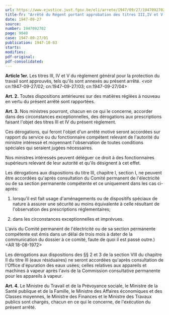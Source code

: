 ```yaml
---
url: https://www.ejustice.just.fgov.be/eli/arrete/1947/09/27/1947092702/justel
title-fr: "Arrêté du Régent portant approbation des titres III,IV et V du règlement général pour la protection du travail. Voir modification(s)"
date: 1947-09-27
source:
number: 1947092702
page: 9040
case: 1947-09-27/01
publication: 1947-10-03
starts:
modifies:
pdf-original:
pdf-consolidated:
---
```


**Article 1er.** Les titres III, IV et V du règlement général pour la protection du travail sont approuvés, tels qu'ils sont annexés au présent arrêté. <voir cn:1947-09-27/02; cn:1947-09-27/03; cn:1947-09-27/04>

**Art. 2.** Toutes dispositions antérieures sur des matières réglées à nouveau en vertu du présent arrêté sont rapportées.

**Art. 3.** Nos ministres pourront, chacun en ce qui le concerne, accorder dans des circonstances exceptionnelles, des dérogations aux prescriptions faisant l'objet des titres III et IV du présent règlement.

Ces dérogations, qui feront l'objet d'un arrêté motivé seront accordées sur rapport du service ou du fonctionnaire compétent relevant de l'autorité du ministre intéressé et moyennant l'observation de toutes conditions spéciales qui seraient jugées nécessaires.

Nos ministres intéressés peuvent déléguer ce droit à des fonctionnaires supérieurs relevant de leur autorité et qu'ils désignent à cet effet.

Les dérogations aux dispositions du titre III, chapitre I, section I, ne peuvent être accordées qu'après consultation du Comité permanent de l'électricité ou de sa section permanente compétente et ce uniquement dans les cas ci-après:

1. lorsqu'il est fait usage d'aménagements ou de dispositifs spéciaux de nature à assurer une sécurité au moins équivalente à celle résultant de l'observation des prescriptions réglementaires;

2. dans les circonstances exceptionnelles et imprévues.

L'avis du Comité permanent de l'électricité ou de sa section permanente compétente est émis dans un délai de trois mois à dater de la communication du dossier à ce comité, faute de quoi il est passé outre.) <AR 18-08-1972>

Les dérogations aux dispositions des §§ 2 et 3 de la section VIII du chapitre II du titre III (eaux résiduaires) ne seront accordées qu'après consultation de l'Office d'épuration des eaux usées; celles relatives aux appareils et machines à vapeur après l'avis de la Commission consultative permanente pour les appareils à vapeur.

**Art. 4.** Le Ministre du Travail et de la Prévoyance sociale, le Ministre de la Santé publique et de la Famille, le Ministre des Affaires économiques et des Classes moyennes, le Ministre des Finances et le Ministre des Travaux publics sont chargés, chacun en ce qui le concerne, de l'exécution du présent arrêté.
